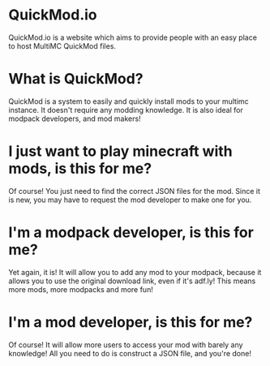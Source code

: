 QuickMod.io
===========

QuickMod.io is a website which aims to provide people with an easy place to host MultiMC QuickMod files.


What is QuickMod?
=================

QuickMod is a system to easily and quickly install mods to your multimc instance. It doesn't require any modding knowledge. It is also ideal for modpack developers, and mod makers!


I just want to play minecraft with mods, is this for me?
========================================================

Of course! You just need to find the correct JSON files for the mod. Since it is new, you may have to request the mod developer to make one for you.


I'm a modpack developer, is this for me?
========================================

Yet again, it is! It will allow you to add any mod to your modpack, because it allows you to use the original download link, even if it's adf.ly! This means more mods, more modpacks and more fun!


I'm a mod developer, is this for me?
====================================
Of course! It will allow more users to access your mod with barely any knowledge! All you need to do is construct a JSON file, and you're done!

